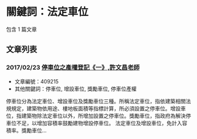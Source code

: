 # 關鍵詞：法定車位

包含 1 篇文章

## 文章列表

### 2017/02/23 [停車位之產權登記《一》,許文昌老師](../../articles/409215_%E5%81%9C%E8%BB%8A%E4%BD%8D%E4%B9%8B%E7%94%A2%E6%AC%8A%E7%99%BB%E8%A8%98%E3%80%8A%E4%B8%80%E3%80%8B%2C%E8%A8%B1%E6%96%87%E6%98%8C%E8%80%81%E5%B8%AB.md)
- 文章編號：409215
- 其他關鍵詞：停車位, 增設車位, 獎勵車位, 停車位產權

停車位分為法定車位、增設車位及獎勵車位三種。所稱法定車位，指依建築相關法規規定，建築物依用途、樓地板面積等指標計算，所必須設置之停車位。增設車位，指建築物除法定車位以外，所增加設置之停車位。獎勵車位，指政府為解決停車位不足，以增加容積率鼓勵建物增設停車位。 法定車位及增設車位，免計入容積率。獎勵車位...
